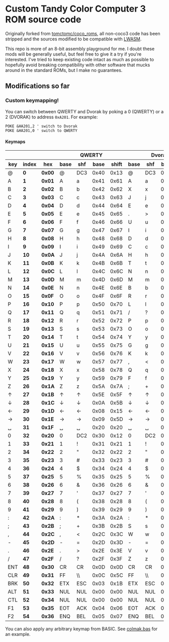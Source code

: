 # Custom Tandy Color Computer 3 ROM source code

Originally forked from [tomctomc/coco_roms](https://github.com/tomctomc/coco_roms), all non-coco3 code has been stripped and the sources modified to be compatible with [LWASM](http://www.lwtools.ca/manual/manual.html#AEN62).

This repo is more of an 8-bit assembly playground for me. I doubt these mods will be generally useful, but feel free to give it a try if you're interested. I've tried to keep existing code intact as much as possible to hopefully avoid breaking compatibility with other software that mucks around in the standard ROMs, but I make no guarantees.

## Modifications so far

### Custom keymapping!

You can switch between QWERTY and Dvorak by poking a 0 (QWERTY) or a 2 (DVORAK) to address `0xA201`. For example:

```text
POKE &HA201,2 ' switch to Dvorak
POKE &HA201,0 ' switch to QWERTY
```

#### Keymaps

<table>
  <thead>
    <tr>
      <th></th>
      <th></th>
      <th></th>
      <th colspan="4"><strong>QWERTY</strong></th>
      <th colspan="4"><strong>Dvorak</strong></th>
    </tr>
    <tr>
      <th><strong>key</strong></th>
      <th><strong>index</strong></th>
      <th><strong>hex</strong></th>
      <th><strong>base</strong></th>
      <th><strong>shf</strong></th>
      <th><strong>base</strong></th>
      <th><strong>shift</strong></th>
      <th><strong>base</strong></th>
      <th><strong>shf</strong></th>
      <th><strong>base</strong></th>
      <th><strong>shift</strong></th>
    </tr>
  </thead>
  <tbody>
    <tr>
      <td>@</td>
      <td><strong>0</strong></td>
      <td><strong>0x00</strong></td>
      <td>@</td>
      <td>DC3</td>
      <td>0x40</td>
      <td>0x13</td>
      <td>@</td>
      <td>DC3</td>
      <td>0x40</td>
      <td>0x13</td>
    </tr>
    <tr>
      <td>A</td>
      <td><strong>1</strong></td>
      <td><strong>0x01</strong></td>
      <td>A</td>
      <td>a</td>
      <td>0x41</td>
      <td>0x61</td>
      <td>A</td>
      <td>a</td>
      <td>0x41</td>
      <td>0x61</td>
    </tr>
    <tr>
      <td>B</td>
      <td><strong>2</strong></td>
      <td><strong>0x02</strong></td>
      <td>B</td>
      <td>b</td>
      <td>0x42</td>
      <td>0x62</td>
      <td>X</td>
      <td>x</td>
      <td>0x58</td>
      <td>0x78</td>
    </tr>
    <tr>
      <td>C</td>
      <td><strong>3</strong></td>
      <td><strong>0x03</strong></td>
      <td>C</td>
      <td>c</td>
      <td>0x43</td>
      <td>0x63</td>
      <td>J</td>
      <td>j</td>
      <td>0x4A</td>
      <td>0x6A</td>
    </tr>
    <tr>
      <td>D</td>
      <td><strong>4</strong></td>
      <td><strong>0x04</strong></td>
      <td>D</td>
      <td>d</td>
      <td>0x44</td>
      <td>0x64</td>
      <td>E</td>
      <td>e</td>
      <td>0x45</td>
      <td>0x65</td>
    </tr>
    <tr>
      <td>E</td>
      <td><strong>5</strong></td>
      <td><strong>0x05</strong></td>
      <td>E</td>
      <td>e</td>
      <td>0x45</td>
      <td>0x65</td>
      <td>.</td>
      <td>&gt;</td>
      <td>0x2E</td>
      <td>0x3E</td>
    </tr>
    <tr>
      <td>F</td>
      <td><strong>6</strong></td>
      <td><strong>0x06</strong></td>
      <td>F</td>
      <td>f</td>
      <td>0x46</td>
      <td>0x66</td>
      <td>U</td>
      <td>u</td>
      <td>0x55</td>
      <td>0x75</td>
    </tr>
    <tr>
      <td>G</td>
      <td><strong>7</strong></td>
      <td><strong>0x07</strong></td>
      <td>G</td>
      <td>g</td>
      <td>0x47</td>
      <td>0x67</td>
      <td>I</td>
      <td>i</td>
      <td>0x49</td>
      <td>0x69</td>
    </tr>
    <tr>
      <td>H</td>
      <td><strong>8</strong></td>
      <td><strong>0x08</strong></td>
      <td>H</td>
      <td>h</td>
      <td>0x48</td>
      <td>0x68</td>
      <td>D</td>
      <td>d</td>
      <td>0x44</td>
      <td>0x64</td>
    </tr>
    <tr>
      <td>I</td>
      <td><strong>9</strong></td>
      <td><strong>0x09</strong></td>
      <td>I</td>
      <td>i</td>
      <td>0x49</td>
      <td>0x69</td>
      <td>C</td>
      <td>c</td>
      <td>0x43</td>
      <td>0x63</td>
    </tr>
    <tr>
      <td>J</td>
      <td><strong>10</strong></td>
      <td><strong>0x0A</strong></td>
      <td>J</td>
      <td>j</td>
      <td>0x4A</td>
      <td>0x6A</td>
      <td>H</td>
      <td>h</td>
      <td>0x48</td>
      <td>0x68</td>
    </tr>
    <tr>
      <td>K</td>
      <td><strong>11</strong></td>
      <td><strong>0x0B</strong></td>
      <td>K</td>
      <td>k</td>
      <td>0x4B</td>
      <td>0x6B</td>
      <td>T</td>
      <td>t</td>
      <td>0x54</td>
      <td>0x74</td>
    </tr>
    <tr>
      <td>L</td>
      <td><strong>12</strong></td>
      <td><strong>0x0C</strong></td>
      <td>L</td>
      <td>l</td>
      <td>0x4C</td>
      <td>0x6C</td>
      <td>N</td>
      <td>n</td>
      <td>0x4E</td>
      <td>0x6E</td>
    </tr>
    <tr>
      <td>M</td>
      <td><strong>13</strong></td>
      <td><strong>0x0D</strong></td>
      <td>M</td>
      <td>m</td>
      <td>0x4D</td>
      <td>0x6D</td>
      <td>M</td>
      <td>m</td>
      <td>0x4D</td>
      <td>0x6D</td>
    </tr>
    <tr>
      <td>N</td>
      <td><strong>14</strong></td>
      <td><strong>0x0E</strong></td>
      <td>N</td>
      <td>n</td>
      <td>0x4E</td>
      <td>0x6E</td>
      <td>B</td>
      <td>b</td>
      <td>0x42</td>
      <td>0x62</td>
    </tr>
    <tr>
      <td>O</td>
      <td><strong>15</strong></td>
      <td><strong>0x0F</strong></td>
      <td>O</td>
      <td>o</td>
      <td>0x4F</td>
      <td>0x6F</td>
      <td>R</td>
      <td>r</td>
      <td>0x52</td>
      <td>0x72</td>
    </tr>
    <tr>
      <td>P</td>
      <td><strong>16</strong></td>
      <td><strong>0x10</strong></td>
      <td>P</td>
      <td>p</td>
      <td>0x50</td>
      <td>0x70</td>
      <td>L</td>
      <td>l</td>
      <td>0x4C</td>
      <td>0x6C</td>
    </tr>
    <tr>
      <td>Q</td>
      <td><strong>17</strong></td>
      <td><strong>0x11</strong></td>
      <td>Q</td>
      <td>q</td>
      <td>0x51</td>
      <td>0x71</td>
      <td>/</td>
      <td>?</td>
      <td>0x2F</td>
      <td>0x3F</td>
    </tr>
    <tr>
      <td>R</td>
      <td><strong>18</strong></td>
      <td><strong>0x12</strong></td>
      <td>R</td>
      <td>r</td>
      <td>0x52</td>
      <td>0x72</td>
      <td>P</td>
      <td>p</td>
      <td>0x50</td>
      <td>0x70</td>
    </tr>
    <tr>
      <td>S</td>
      <td><strong>19</strong></td>
      <td><strong>0x13</strong></td>
      <td>S</td>
      <td>s</td>
      <td>0x53</td>
      <td>0x73</td>
      <td>O</td>
      <td>o</td>
      <td>0x4F</td>
      <td>0x6F</td>
    </tr>
    <tr>
      <td>T</td>
      <td><strong>20</strong></td>
      <td><strong>0x14</strong></td>
      <td>T</td>
      <td>t</td>
      <td>0x54</td>
      <td>0x74</td>
      <td>Y</td>
      <td>y</td>
      <td>0x59</td>
      <td>0x79</td>
    </tr>
    <tr>
      <td>U</td>
      <td><strong>21</strong></td>
      <td><strong>0x15</strong></td>
      <td>U</td>
      <td>u</td>
      <td>0x55</td>
      <td>0x75</td>
      <td>G</td>
      <td>g</td>
      <td>0x47</td>
      <td>0x67</td>
    </tr>
    <tr>
      <td>V</td>
      <td><strong>22</strong></td>
      <td><strong>0x16</strong></td>
      <td>V</td>
      <td>v</td>
      <td>0x56</td>
      <td>0x76</td>
      <td>K</td>
      <td>k</td>
      <td>0x4B</td>
      <td>0x6B</td>
    </tr>
    <tr>
      <td>W</td>
      <td><strong>23</strong></td>
      <td><strong>0x17</strong></td>
      <td>W</td>
      <td>w</td>
      <td>0x57</td>
      <td>0x77</td>
      <td>,</td>
      <td>&lt;</td>
      <td>0x2C</td>
      <td>0x3C</td>
    </tr>
    <tr>
      <td>X</td>
      <td><strong>24</strong></td>
      <td><strong>0x18</strong></td>
      <td>X</td>
      <td>x</td>
      <td>0x58</td>
      <td>0x78</td>
      <td>Q</td>
      <td>q</td>
      <td>0x51</td>
      <td>0x71</td>
    </tr>
    <tr>
      <td>Y</td>
      <td><strong>25</strong></td>
      <td><strong>0x19</strong></td>
      <td>Y</td>
      <td>y</td>
      <td>0x59</td>
      <td>0x79</td>
      <td>F</td>
      <td>f</td>
      <td>0x46</td>
      <td>0x66</td>
    </tr>
    <tr>
      <td>Z</td>
      <td><strong>26</strong></td>
      <td><strong>0x1A</strong></td>
      <td>Z</td>
      <td>z</td>
      <td>0x5A</td>
      <td>0x7A</td>
      <td>;</td>
      <td>+</td>
      <td>0x3B</td>
      <td>0x2B</td>
    </tr>
    <tr>
      <td>↑</td>
      <td><strong>27</strong></td>
      <td><strong>0x1B</strong></td>
      <td>↑</td>
      <td>↑</td>
      <td>0x5E</td>
      <td>0x5F</td>
      <td>↑</td>
      <td>↑</td>
      <td>0x5E</td>
      <td>0x5F</td>
    </tr>
    <tr>
      <td>↓</td>
      <td><strong>28</strong></td>
      <td><strong>0x1C</strong></td>
      <td>↓</td>
      <td>↓</td>
      <td>0x0A</td>
      <td>0x5B</td>
      <td>↓</td>
      <td>↓</td>
      <td>0x0A</td>
      <td>0x5B</td>
    </tr>
    <tr>
      <td>←</td>
      <td><strong>29</strong></td>
      <td><strong>0x1D</strong></td>
      <td>←</td>
      <td>←</td>
      <td>0x08</td>
      <td>0x15</td>
      <td>←</td>
      <td>←</td>
      <td>0x08</td>
      <td>0x15</td>
    </tr>
    <tr>
      <td>→</td>
      <td><strong>30</strong></td>
      <td><strong>0x1E</strong></td>
      <td>→</td>
      <td>→</td>
      <td>0x09</td>
      <td>0x5D</td>
      <td>→</td>
      <td>→</td>
      <td>0x09</td>
      <td>0x5D</td>
    </tr>
    <tr>
      <td>␣</td>
      <td><strong>31</strong></td>
      <td><strong>0x1F</strong></td>
      <td>␣</td>
      <td>␣</td>
      <td>0x20</td>
      <td>0x20</td>
      <td>␣</td>
      <td>␣</td>
      <td>0x20</td>
      <td>0x20</td>
    </tr>
    <tr>
      <td>0</td>
      <td><strong>32</strong></td>
      <td><strong>0x20</strong></td>
      <td>0</td>
      <td>DC2</td>
      <td>0x30</td>
      <td>0x12</td>
      <td>0</td>
      <td>DC2</td>
      <td>0x30</td>
      <td>0x12</td>
    </tr>
    <tr>
      <td>1</td>
      <td><strong>33</strong></td>
      <td><strong>0x21</strong></td>
      <td>1</td>
      <td>!</td>
      <td>0x31</td>
      <td>0x21</td>
      <td>1</td>
      <td>!</td>
      <td>0x31</td>
      <td>0x21</td>
    </tr>
    <tr>
      <td>2</td>
      <td><strong>34</strong></td>
      <td><strong>0x22</strong></td>
      <td>2</td>
      <td>"</td>
      <td>0x32</td>
      <td>0x22</td>
      <td>2</td>
      <td>"</td>
      <td>0x32</td>
      <td>0x22</td>
    </tr>
    <tr>
      <td>3</td>
      <td><strong>35</strong></td>
      <td><strong>0x23</strong></td>
      <td>3</td>
      <td>#</td>
      <td>0x33</td>
      <td>0x23</td>
      <td>3</td>
      <td>#</td>
      <td>0x33</td>
      <td>0x23</td>
    </tr>
    <tr>
      <td>4</td>
      <td><strong>36</strong></td>
      <td><strong>0x24</strong></td>
      <td>4</td>
      <td>$</td>
      <td>0x34</td>
      <td>0x24</td>
      <td>4</td>
      <td>$</td>
      <td>0x34</td>
      <td>0x24</td>
    </tr>
    <tr>
      <td>5</td>
      <td><strong>37</strong></td>
      <td><strong>0x25</strong></td>
      <td>5</td>
      <td>%</td>
      <td>0x35</td>
      <td>0x25</td>
      <td>5</td>
      <td>%</td>
      <td>0x35</td>
      <td>0x25</td>
    </tr>
    <tr>
      <td>6</td>
      <td><strong>38</strong></td>
      <td><strong>0x26</strong></td>
      <td>6</td>
      <td>&amp;</td>
      <td>0x36</td>
      <td>0x26</td>
      <td>6</td>
      <td>&amp;</td>
      <td>0x36</td>
      <td>0x26</td>
    </tr>
    <tr>
      <td>7</td>
      <td><strong>39</strong></td>
      <td><strong>0x27</strong></td>
      <td>7</td>
      <td>'</td>
      <td>0x37</td>
      <td>0x27</td>
      <td>7</td>
      <td>'</td>
      <td>0x37</td>
      <td>0x27</td>
    </tr>
    <tr>
      <td>8</td>
      <td><strong>40</strong></td>
      <td><strong>0x28</strong></td>
      <td>8</td>
      <td>(</td>
      <td>0x38</td>
      <td>0x28</td>
      <td>8</td>
      <td>(</td>
      <td>0x38</td>
      <td>0x28</td>
    </tr>
    <tr>
      <td>9</td>
      <td><strong>41</strong></td>
      <td><strong>0x29</strong></td>
      <td>9</td>
      <td>)</td>
      <td>0x39</td>
      <td>0x29</td>
      <td>9</td>
      <td>)</td>
      <td>0x39</td>
      <td>0x29</td>
    </tr>
    <tr>
      <td>:</td>
      <td><strong>42</strong></td>
      <td><strong>0x2A</strong></td>
      <td>:</td>
      <td>*</td>
      <td>0x3A</td>
      <td>0x2A</td>
      <td>:</td>
      <td>*</td>
      <td>0x3A</td>
      <td>0x2A</td>
    </tr>
    <tr>
      <td>;</td>
      <td><strong>43</strong></td>
      <td><strong>0x2B</strong></td>
      <td>;</td>
      <td>+</td>
      <td>0x3B</td>
      <td>0x2B</td>
      <td>S</td>
      <td>s</td>
      <td>0x53</td>
      <td>0x73</td>
    </tr>
    <tr>
      <td>,</td>
      <td><strong>44</strong></td>
      <td><strong>0x2C</strong></td>
      <td>,</td>
      <td>&lt;</td>
      <td>0x2C</td>
      <td>0x3C</td>
      <td>W</td>
      <td>w</td>
      <td>0x57</td>
      <td>0x77</td>
    </tr>
    <tr>
      <td>-</td>
      <td><strong>45</strong></td>
      <td><strong>0x2D</strong></td>
      <td>-</td>
      <td>=</td>
      <td>0x2D</td>
      <td>0x3D</td>
      <td>-</td>
      <td>=</td>
      <td>0x2D</td>
      <td>0x3D</td>
    </tr>
    <tr>
      <td>.</td>
      <td><strong>46</strong></td>
      <td><strong>0x2E</strong></td>
      <td>.</td>
      <td>&gt;</td>
      <td>0x2E</td>
      <td>0x3E</td>
      <td>V</td>
      <td>v</td>
      <td>0x56</td>
      <td>0x76</td>
    </tr>
    <tr>
      <td>/</td>
      <td><strong>47</strong></td>
      <td><strong>0x2F</strong></td>
      <td>/</td>
      <td>?</td>
      <td>0x2F</td>
      <td>0x3F</td>
      <td>Z</td>
      <td>z</td>
      <td>0x5A</td>
      <td>0x7A</td>
    </tr>
    <tr>
      <td>ENT</td>
      <td><strong>48</strong></td>
      <td><strong>0x30</strong></td>
      <td>CR</td>
      <td>CR</td>
      <td>0x0D</td>
      <td>0x0D</td>
      <td>CR</td>
      <td>CR</td>
      <td>0x0D</td>
      <td>0x0D</td>
    </tr>
    <tr>
      <td>CLR</td>
      <td><strong>49</strong></td>
      <td><strong>0x31</strong></td>
      <td>FF</td>
      <td>\\</td>
      <td>0x0C</td>
      <td>0x5C</td>
      <td>FF</td>
      <td>\\</td>
      <td>0x0C</td>
      <td>0x5C</td>
    </tr>
    <tr>
      <td>BRK</td>
      <td><strong>50</strong></td>
      <td><strong>0x32</strong></td>
      <td>ETX</td>
      <td>ESC</td>
      <td>0x03</td>
      <td>0x1B</td>
      <td>ETX</td>
      <td>ESC</td>
      <td>0x03</td>
      <td>0x1B</td>
    </tr>
    <tr>
      <td>ALT</td>
      <td><strong>51</strong></td>
      <td><strong>0x33</strong></td>
      <td>NUL</td>
      <td>NUL</td>
      <td>0x00</td>
      <td>0x00</td>
      <td>NUL</td>
      <td>NUL</td>
      <td>0x00</td>
      <td>0x00</td>
    </tr>
    <tr>
      <td>CTL</td>
      <td><strong>52</strong></td>
      <td><strong>0x34</strong></td>
      <td>NUL</td>
      <td>NUL</td>
      <td>0x00</td>
      <td>0x00</td>
      <td>NUL</td>
      <td>NUL</td>
      <td>0x00</td>
      <td>0x00</td>
    </tr>
    <tr>
      <td>F1</td>
      <td><strong>53</strong></td>
      <td><strong>0x35</strong></td>
      <td>EOT</td>
      <td>ACK</td>
      <td>0x04</td>
      <td>0x06</td>
      <td>EOT</td>
      <td>ACK</td>
      <td>0x04</td>
      <td>0x06</td>
    </tr>
    <tr>
      <td>F2</td>
      <td><strong>54</strong></td>
      <td><strong>0x36</strong></td>
      <td>ENQ</td>
      <td>BEL</td>
      <td>0x05</td>
      <td>0x07</td>
      <td>ENQ</td>
      <td>BEL</td>
      <td>0x05</td>
      <td>0x07</td>
    </tr>
  </tbody>
</table>

You can also apply any arbitrary keymap from BASIC. See [colmak.bas](/colmak.bas) for an example.
